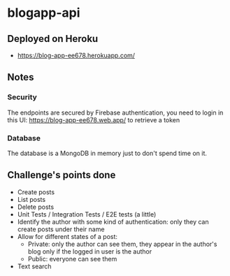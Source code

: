 # blogapp-api
## Deployed on Heroku

- https://blog-app-ee678.herokuapp.com/

## Notes
### Security
The endpoints are secured by Firebase authentication, you need to login in this UI: https://blog-app-ee678.web.app/ to retrieve a token
### Database
The database is a MongoDB in memory just to don't spend time on it.

## Challenge's points done
* Create posts
* List posts
* Delete posts
* Unit Tests / Integration Tests / E2E tests (a little)
* Identify the author with some kind of authentication: only they can create posts under their name
* Allow for different states of a post:
  *  Private: only the author can see them, they appear in the author's blog only if the logged in user is the author
  *  Public: everyone can see them
* Text search
